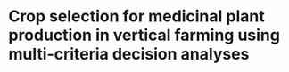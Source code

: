 # Crop selection for medicinal plant production in vertical farming using multi-criteria decision analyses

